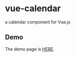 # vue-calendar
a calendar component for Vue.js

## Demo
The demo page is [HERE](http://bookstore.lionfree.net/calendar/).
